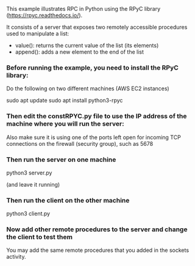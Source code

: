 This example illustrates RPC in Python using the RPyC library (https://rpyc.readthedocs.io/).

It consists of a server that exposes two remotely accessible procedures used to manipulate a list:

- value(): returns the current value of the list (its elements)
- append(): adds a new element to the end of the list

### Before running the example, you need to install the RPyC library:

Do the following on two different machines (AWS EC2 instances)

  sudo apt update
  sudo apt install python3-rpyc

### Then edit the constRPYC.py file to use the IP address of the machine where you will run the server:

Also make sure it is using one of the ports left open for incoming TCP connections on the firewall (security group), such as 5678

### Then run the server on one machine

  python3 server.py

(and leave it running)

### Then run the client on the other machine

  python3 client.py

### Now add other remote procedures to the server and change the client to test them

You may add the same remote procedures that you added in the sockets activity.
